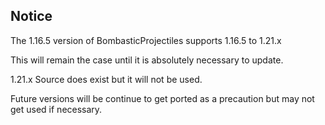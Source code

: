 ## Notice
The 1.16.5 version of BombasticProjectiles supports 1.16.5 to 1.21.x

This will remain the case until it is absolutely necessary to update.

1.21.x Source does exist but it will not be used.

Future versions will be continue to get ported as a precaution but may not get used if necessary.
